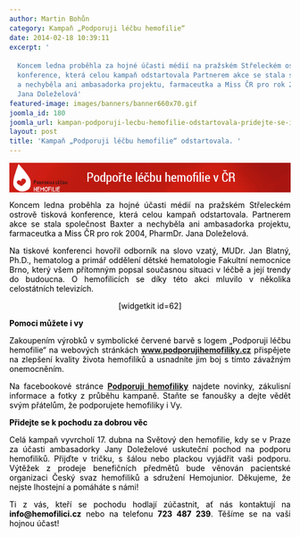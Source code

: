 ```yaml
---
author: Martin Bohůn
category: Kampaň „Podporuji léčbu hemofilie“
date: 2014-02-18 10:39:11
excerpt: '

  Koncem ledna proběhla za hojné účasti médií na pražském Střeleckém ostrově tisková
  konference, která celou kampaň odstartovala Partnerem akce se stala společnost Baxter
  a nechyběla ani ambasadorka projektu, farmaceutka a Miss ČR pro rok 2004, PharmDr
  Jana Doleželová'
featured-image: images/banners/banner660x70.gif
joomla_id: 180
joomla_url: kampan-podporuji-lecbu-hemofilie-odstartovala-pridejte-se-i-vy
layout: post
title: 'Kampaň „Podporuji léčbu hemofilie“ odstartovala. '
---
```


<p><a href="http://www.podporujihemofiliky.cz/" title="Podporuji hemofiliky"><span style="color: #000000;"><img src="images/banners/banner660x70.gif" border="0" alt="" style="display: block; margin-left: auto; margin-right: auto;" /></span></a></p>
<p style="text-align: justify;"><span style="color: #000000;">Koncem ledna proběhla za hojné účasti médií na pražském Střeleckém ostrově tisková konference, která celou kampaň odstartovala. Partnerem akce se stala společnost Baxter a nechyběla ani ambasadorka projektu, farmaceutka a Miss ČR pro rok 2004, PharmDr. Jana Doleželová.</span></p>

<p style="text-align: justify;"><span style="color: #000000;">Na tiskové konferenci hovořil odborník na slovo vzatý, MUDr. Jan Blatný, Ph.D., hematolog a primář oddělení dětské hematologie Fakultní nemocnice Brno, který všem přítomným popsal současnou situaci v léčbě a její trendy do budoucna. O hemofilicích se díky této akci mluvilo v několika celostátních televizích.</span></p>
<p style="text-align: center;"><span style="color: #000000;"><span>[widgetkit id=62]</span></span></p>
<p style="text-align: left;"><span style="color: #000000;"><strong style="text-align: justify;">Pomoci můžete i vy</strong></span></p>
<p style="text-align: justify;"><span style="color: #000000;">Zakoupením výrobků v symbolické červené barvě s logem „Podporuji léčbu hemofilie“ na webových stránkách <strong><a href="http://www.podporujihemofiliky.cz/" title="Podporuji hemofiliky">www.podporujihemofiliky.cz</a></strong> přispějete na zlepšení kvality života hemofiliků a usnadníte jim boj s tímto závažným onemocněním.</span></p>
<p style="text-align: justify;"><span style="color: #000000;">Na facebookové stránce <a href="https://www.facebook.com/podporujihemofiliky" title="Podporuji hemofiliky"><strong>Podporuji hemofiliky</strong></a> najdete novinky, zákulisní informace a fotky z průběhu kampaně. Staňte se fanoušky a dejte vědět svým přátelům, že podporujete hemofiliky i Vy.</span></p>
<p><span style="color: #000000;"><strong>Přidejte se k pochodu za dobrou věc</strong></span></p>
<p style="text-align: justify;"><span style="color: #000000;">Celá kampaň vyvrcholí 17. dubna na Světový den hemofilie, kdy se v Praze za účasti ambasadorky Jany Doleželové uskuteční pochod na podporu hemofiliků. Přijďte v tričku, s šálou nebo plackou vyjádřit vaši podporu. Výtěžek z prodeje benefičních předmětů bude věnován pacientské organizaci Český svaz hemofiliků a sdružení Hemojunior. Děkujeme, že nejste lhostejní a pomáháte s námi!</span></p>
<p style="text-align: justify;"><span style="color: #000000;">Ti z vás, kteří se pochodu hodlají zúčastnit, ať nás kontaktují na <strong>info@hemofilici.cz</strong> nebo na telefonu <strong>723 487 239</strong>. Těšíme se na vaši hojnou účast!</span></p>